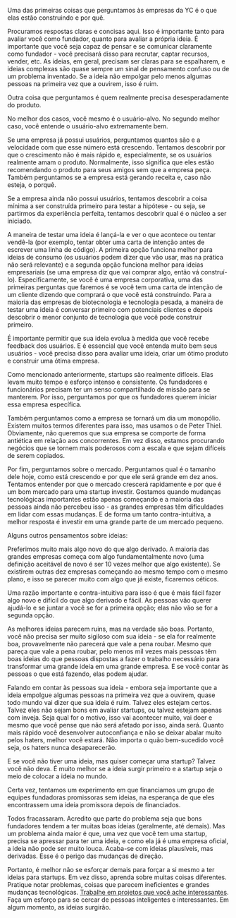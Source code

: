 Uma das primeiras coisas que perguntamos às empresas da YC é o que elas estão construindo e por quê.

Procuramos respostas claras e concisas aqui. Isso é importante tanto para avaliar você como fundador, quanto para avaliar a própria ideia. É importante que você seja capaz de pensar e se comunicar claramente como fundador - você precisará disso para recrutar, captar recursos, vender, etc. As ideias, em geral, precisam ser claras para se espalharem, e ideias complexas são quase sempre um sinal de pensamento confuso ou de um problema inventado. Se a ideia não empolgar pelo menos algumas pessoas na primeira vez que a ouvirem, isso é ruim.

Outra coisa que perguntamos é quem realmente precisa desesperadamente do produto.

No melhor dos casos, você mesmo é o usuário-alvo. No segundo melhor caso, você entende o usuário-alvo extremamente bem.

Se uma empresa já possui usuários, perguntamos quantos são e a velocidade com que esse número está crescendo. Tentamos descobrir por que o crescimento não é mais rápido e, especialmente, se os usuários realmente amam o produto. Normalmente, isso significa que eles estão recomendando o produto para seus amigos sem que a empresa peça. Também perguntamos se a empresa está gerando receita e, caso não esteja, o porquê.

Se a empresa ainda não possui usuários, tentamos descobrir a coisa mínima a ser construída primeiro para testar a hipótese - ou seja, se partirmos da experiência perfeita, tentamos descobrir qual é o núcleo a ser iniciado.

A maneira de testar uma ideia é lançá-la e ver o que acontece ou tentar vendê-la (por exemplo, tentar obter uma carta de intenção antes de escrever uma linha de código). A primeira opção funciona melhor para ideias de consumo (os usuários podem dizer que vão usar, mas na prática não será relevante) e a segunda opção funciona melhor para ideias empresariais (se uma empresa diz que vai comprar algo, então vá construí-lo). Especificamente, se você é uma empresa corporativa, uma das primeiras perguntas que faremos é se você tem uma carta de intenção de um cliente dizendo que comprará o que você está construindo. Para a maioria das empresas de biotecnologia e tecnologia pesada, a maneira de testar uma ideia é conversar primeiro com potenciais clientes e depois descobrir o menor conjunto de tecnologia que você pode construir primeiro.

É importante permitir que sua ideia evolua à medida que você recebe feedback dos usuários. E é essencial que você entenda muito bem seus usuários - você precisa disso para avaliar uma ideia, criar um ótimo produto e construir uma ótima empresa.

Como mencionado anteriormente, startups são realmente difíceis. Elas levam muito tempo e esforço intenso e consistente. Os fundadores e funcionários precisam ter um senso compartilhado de missão para se manterem. Por isso, perguntamos por que os fundadores querem iniciar essa empresa específica.

Também perguntamos como a empresa se tornará um dia um monopólio. Existem muitos termos diferentes para isso, mas usamos o de Peter Thiel. Obviamente, não queremos que sua empresa se comporte de forma antiética em relação aos concorrentes. Em vez disso, estamos procurando negócios que se tornem mais poderosos com a escala e que sejam difíceis de serem copiados.

Por fim, perguntamos sobre o mercado. Perguntamos qual é o tamanho dele hoje, como está crescendo e por que ele será grande em dez anos. Tentamos entender por que o mercado crescerá rapidamente e por que é um bom mercado para uma startup investir. Gostamos quando mudanças tecnológicas importantes estão apenas começando e a maioria das pessoas ainda não percebeu isso - as grandes empresas têm dificuldades em lidar com essas mudanças. E de forma um tanto contra-intuitiva, a melhor resposta é investir em uma grande parte de um mercado pequeno.

Alguns outros pensamentos sobre ideias:

Preferimos muito mais algo novo do que algo derivado. A maioria das grandes empresas começa com algo fundamentalmente novo (uma definição aceitável de novo é ser 10 vezes melhor que algo existente). Se existirem outras dez empresas começando ao mesmo tempo com o mesmo plano, e isso se parecer muito com algo que já existe, ficaremos céticos.

Uma razão importante e contra-intuitiva para isso é que é mais fácil fazer algo novo e difícil do que algo derivado e fácil. As pessoas vão querer ajudá-lo e se juntar a você se for a primeira opção; elas não vão se for a segunda opção.

As melhores ideias parecem ruins, mas na verdade são boas. Portanto, você não precisa ser muito sigiloso com sua ideia - se ela for realmente boa, provavelmente não parecerá que vale a pena roubar. Mesmo que pareça que vale a pena roubar, pelo menos mil vezes mais pessoas têm boas ideias do que pessoas dispostas a fazer o trabalho necessário para transformar uma grande ideia em uma grande empresa. E se você contar às pessoas o que está fazendo, elas podem ajudar.

Falando em contar às pessoas sua ideia - embora seja importante que a ideia empolgue algumas pessoas na primeira vez que a ouvirem, quase todo mundo vai dizer que sua ideia é ruim. Talvez eles estejam certos. Talvez eles não sejam bons em avaliar startups, ou talvez estejam apenas com inveja. Seja qual for o motivo, isso vai acontecer muito, vai doer e mesmo que você pense que não será afetado por isso, ainda será. Quanto mais rápido você desenvolver autoconfiança e não se deixar abalar muito pelos haters, melhor você estará. Não importa o quão bem-sucedido você seja, os haters nunca desaparecerão.

E se você não tiver uma ideia, mas quiser começar uma startup? Talvez você não deva. É muito melhor se a ideia surgir primeiro e a startup seja o meio de colocar a ideia no mundo.

Certa vez, tentamos um experimento em que financiamos um grupo de equipes fundadoras promissoras sem ideias, na esperança de que eles encontrassem uma ideia promissora depois de financiados.

Todos fracassaram. Acredito que parte do problema seja que bons fundadores tendem a ter muitas boas ideias (geralmente, até demais). Mas um problema ainda maior é que, uma vez que você tem uma startup, precisa se apressar para ter uma ideia, e como ela já é uma empresa oficial, a ideia não pode ser muito louca. Acaba-se com ideias plausíveis, mas derivadas. Esse é o perigo das mudanças de direção.

Portanto, é melhor não se esforçar demais para forçar a si mesmo a ter ideias para startups. Em vez disso, aprenda sobre muitas coisas diferentes. Pratique notar problemas, coisas que parecem ineficientes e grandes mudanças tecnológicas. [Trabalhe em projetos que você ache interessantes](http://blog.samaltman.com/projects-and-companies). Faça um esforço para se cercar de pessoas inteligentes e interessantes. Em algum momento, as ideias surgirão.
